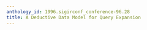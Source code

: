 ```yaml
---
anthology_id: 1996.sigirconf_conference-96.28
title: A Deductive Data Model for Query Expansion
---
```

